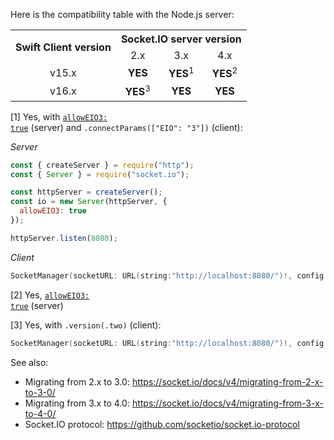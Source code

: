 Here is the compatibility table with the Node.js server:

<table>
    <tr>
        <th rowspan="2">Swift Client version</th>
        <th colspan="3">Socket.IO server version</th>
    </tr>
    <tr>
        <td align="center">2.x</td>
        <td align="center">3.x</td>
        <td align="center">4.x</td>
    </tr>
    <tr>
        <td align="center">v15.x</td>
        <td align="center"><b>YES</b></td>
        <td align="center"><b>YES</b><sup>1</sup></td>
        <td align="center"><b>YES</b><sup>2</sup></td>
    </tr>
    <tr>
        <td align="center">v16.x</td>
        <td align="center"><b>YES</b><sup>3</sup></td>
        <td align="center"><b>YES</b></td>
        <td align="center"><b>YES</b></td>
    </tr>
</table>

[1] Yes, with <code><a href="https://socket.io/docs/v4/server-initialization/#allowEIO3">allowEIO3: true</a></code> (server) and `.connectParams(["EIO": "3"])` (client):

*Server*

```js
const { createServer } = require("http");
const { Server } = require("socket.io");

const httpServer = createServer();
const io = new Server(httpServer, {
  allowEIO3: true
});

httpServer.listen(8080);
```

*Client*

```swift
SocketManager(socketURL: URL(string:"http://localhost:8080/")!, config: [.connectParams(["EIO": "3"])])
```

[2] Yes, <code><a href="https://socket.io/docs/v4/server-initialization/#allowEIO3">allowEIO3: true</a></code> (server)

[3] Yes, with `.version(.two)` (client):

```swift
SocketManager(socketURL: URL(string:"http://localhost:8080/")!, config: [.version(.two)])
```

See also:

- Migrating from 2.x to 3.0: https://socket.io/docs/v4/migrating-from-2-x-to-3-0/
- Migrating from 3.x to 4.0: https://socket.io/docs/v4/migrating-from-3-x-to-4-0/
- Socket.IO protocol: https://github.com/socketio/socket.io-protocol
